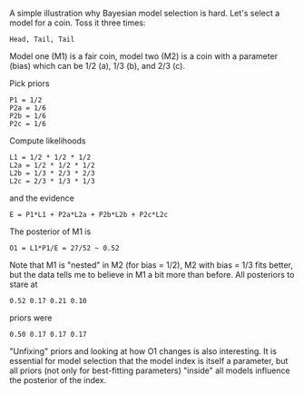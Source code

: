 A simple illustration why Bayesian model selection is hard. Let's
select a model for a coin. Toss it three times:

    Head, Tail, Tail

Model one (M1) is a fair coin, model two (M2) is a coin with a
parameter (bias) which can be 1/2 (a), 1/3 (b), and 2/3 (c).

Pick priors

    P1 = 1/2
    P2a = 1/6
    P2b = 1/6
    P2c = 1/6

Compute likelihoods

    L1 = 1/2 * 1/2 * 1/2
    L2a = 1/2 * 1/2 * 1/2
    L2b = 1/3 * 2/3 * 2/3
    L2c = 2/3 * 1/3 * 1/3

and the evidence

    E = P1*L1 + P2a*L2a + P2b*L2b + P2c*L2c

The posterior of M1 is

    O1 = L1*P1/E = 27/52 ~ 0.52

Note that M1 is "nested" in M2 (for bias = 1/2), M2 with bias = 1/3
fits better, but the data tells me to believe in M1 a bit more than
before. All posteriors to stare at

    0.52 0.17 0.21 0.10

priors were

    0.50 0.17 0.17 0.17

"Unfixing" priors and looking at how O1 changes is also
interesting. It is essential for model selection that the model index
is itself a parameter, but all priors (not only for best-fitting
parameters) "inside" all models influence the posterior of the index.

